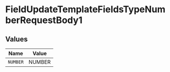 # FieldUpdateTemplateFieldsTypeNumberRequestBody1


## Values

| Name     | Value    |
| -------- | -------- |
| `NUMBER` | NUMBER   |